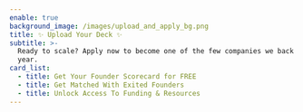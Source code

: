 ```yaml
---
enable: true
background_image: /images/upload_and_apply_bg.png
title: ✨ Upload Your Deck ✨
subtitle: >-
  Ready to scale? Apply now to become one of the few companies we back each
  year.
card_list:
  - title: Get Your Founder Scorecard for FREE
  - title: Get Matched With Exited Founders
  - title: Unlock Access To Funding & Resources
---
```


